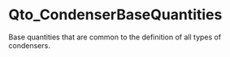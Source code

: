 # Qto_CondenserBaseQuantities

Base quantities that are common to the definition of all types of condensers.
